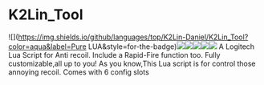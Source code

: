 # K2Lin_Tool
![](https://img.shields.io/github/languages/top/K2Lin-Daniel/K2Lin_Tool?color=aqua&label=Pure LUA&style=for-the-badge)![](https://img.shields.io/github/downloads/K2Lin-Daniel/K2Lin_Tool/total)![](https://img.shields.io/github/repo-size/K2Lin-Daniel/K2Lin_Tool?color=green)![](https://img.shields.io/github/stars/K2Lin-Daniel/K2Lin_Tool)![](https://img.shields.io/github/commits-since/K2Lin-Daniel/K2Lin_Tool/latest)![](https://img.shields.io/badge/Logitech-GHUB-blue)
A Logitech Lua Script for Anti recoil. Include a Rapid-Fire function too. Fully customizable,all up to you!
As you know,This Lua script is for control those annoying recoil. 
Comes with 6 config slots

